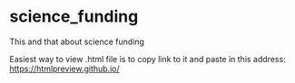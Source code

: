 # science_funding
This and that about science funding

Easiest way to view .html file is to copy link to it and paste in this address: https://htmlpreview.github.io/
